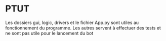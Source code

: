 # PTUT
Les dossiers gui, logic, drivers et le fichier App.py sont utiles au fonctionnement du programme. Les autres servent à effectuer des tests et ne sont pas utile pour le lancement du bot
